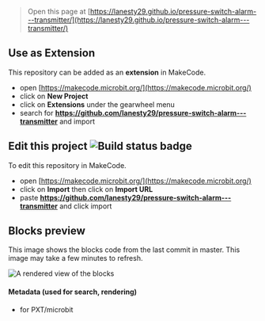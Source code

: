 
> Open this page at [https://lanesty29.github.io/pressure-switch-alarm---transmitter/](https://lanesty29.github.io/pressure-switch-alarm---transmitter/)

## Use as Extension

This repository can be added as an **extension** in MakeCode.

* open [https://makecode.microbit.org/](https://makecode.microbit.org/)
* click on **New Project**
* click on **Extensions** under the gearwheel menu
* search for **https://github.com/lanesty29/pressure-switch-alarm---transmitter** and import

## Edit this project ![Build status badge](https://github.com/lanesty29/pressure-switch-alarm---transmitter/workflows/MakeCode/badge.svg)

To edit this repository in MakeCode.

* open [https://makecode.microbit.org/](https://makecode.microbit.org/)
* click on **Import** then click on **Import URL**
* paste **https://github.com/lanesty29/pressure-switch-alarm---transmitter** and click import

## Blocks preview

This image shows the blocks code from the last commit in master.
This image may take a few minutes to refresh.

![A rendered view of the blocks](https://github.com/lanesty29/pressure-switch-alarm---transmitter/raw/master/.github/makecode/blocks.png)

#### Metadata (used for search, rendering)

* for PXT/microbit
<script src="https://makecode.com/gh-pages-embed.js"></script><script>makeCodeRender("{{ site.makecode.home_url }}", "{{ site.github.owner_name }}/{{ site.github.repository_name }}");</script>
